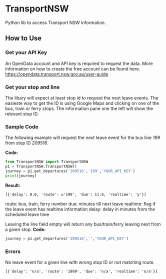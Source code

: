 # TransportNSW
Python lib to access Transport NSW information.

## How to Use

### Get your API Key
An OpenData account and API key is required to request the data. More information on how to create the free account can be found here.
https://opendata.transport.nsw.gov.au/user-guide

### Get your stop and line
The libary will expect at least stop id to request the next leave events. The easieste way to get the ID is using Google Maps and clicking on one of the bus, train or ferry stops. The information pane one the left will show the relevant stop ID.

### Sample Code
The following example will request the next leave event for the bus line *199* from stop ID *209516*.

**Code:**
```python
from TransportNSW import TransportNSW
p1 = TransportNSW.TransportNSW()
journey = p1.get_departures('209516','199','YOUR_API_KEY')
print(journey)
```
**Result:**
```
[{'delay': 0.0, 'route': u'199', 'due': 11.0, 'realtime': 'y'}]
```
route: bus, train, ferry number
due: minutes till next leave
realtime: flag if the leave event has realtime information
delay: delay in minutes from the scheduled leave time

Leaving the line field empty will return any bus/train/ferry leaving next from a given stop.
**Code:**

```python
journey = p1.get_departures('209516','','YOUR_API_KEY')
```

### Errors

No leave event for a given line with wrong stop ID or not matching route.
```
[{'delay': 'n/a', 'route': '1999', 'due': 'n/a', 'realtime': 'n/a'}]
```
